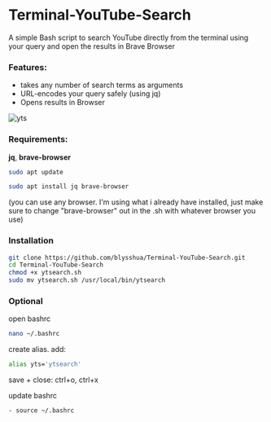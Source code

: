 # Terminal-YouTube-Search

A simple Bash script to search YouTube directly from the terminal using your query and open the results in Brave Browser

### Features:
- takes any number of search terms as arguments
- URL-encodes your query safely (using jq)
- Opens results in Browser


![yts](https://github.com/user-attachments/assets/a512c2fc-1dfa-4b9c-bb34-8803a50df34f)


### Requirements:
**jq**, **brave-browser**

```bash
sudo apt update

sudo apt install jq brave-browser

```
(you can use any browser. I'm using what i already have installed, just make sure to change "brave-browser" out in the .sh with whatever browser you use)


### Installation
```bash
git clone https://github.com/blysshua/Terminal-YouTube-Search.git
cd Terminal-YouTube-Search
chmod +x ytsearch.sh
sudo mv ytsearch.sh /usr/local/bin/ytsearch
```
### Optional 
open bashrc
```bash
nano ~/.bashrc
```
create alias. add:
```bash
alias yts='ytsearch'
```
save + close: ctrl+o, ctrl+x

update bashrc
```bash
- source ~/.bashrc
